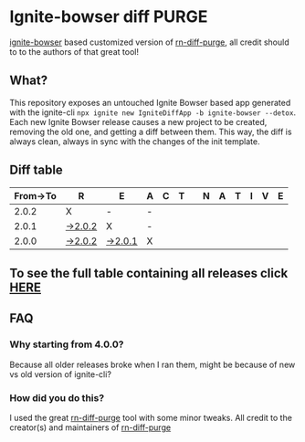 # Ignite-bowser diff PURGE

[ignite-bowser](https://github.com/infinitered/ignite-bowser) based customized version of [rn-diff-purge](https://github.com/react-native-community/rn-diff-purge/), all credit should to to the authors of that great tool!

## What?

This repository exposes an untouched Ignite Bowser based app generated with the ignite-cli
`npx ignite new IgniteDiffApp -b ignite-bowser --detox`. Each new Ignite Bowser release causes a new project to be created, removing the old one, and getting a diff between them. This way, the diff is always clean, always in sync with the changes of the init template.

## Diff table

| From->To | R                                                                                           | E                                                                                           | A   | C   | T   |     | N   | A   | T   | I   | V   | E   |
| -------- | ------------------------------------------------------------------------------------------- | ------------------------------------------------------------------------------------------- | --- | --- | --- | --- | --- | --- | --- | --- | --- | --- |
| 2.0.2    | X                                                                                           | -                                                                                           | -   |     |     |     |     |     |     |     |     |     |
| 2.0.1    | [->2.0.2](https://github.com/nirre7/ignite-diff-purge/compare/release/2.0.1..release/2.0.2) | X                                                                                           | -   |     |     |     |     |     |     |     |     |     |
| 2.0.0    | [->2.0.2](https://github.com/nirre7/ignite-diff-purge/compare/release/2.0.0..release/2.0.2) | [->2.0.1](https://github.com/nirre7/ignite-diff-purge/compare/release/2.0.0..release/2.0.1) | X   |     |     |     |     |     |     |     |     |     |

## To see the full table containing all releases click [HERE](https://nirre7.github.io/ignite-diff-purge/)

## FAQ

### Why starting from 4.0.0?

Because all older releases broke when I ran them, might be because of new vs old version of ignite-cli?

### How did you do this?

I used the great [rn-diff-purge](https://github.com/react-native-community/rn-diff-purge/) tool with some minor tweaks. 
All credit to the creator(s) and maintainers of [rn-diff-purge](https://github.com/react-native-community/rn-diff-purge/)

